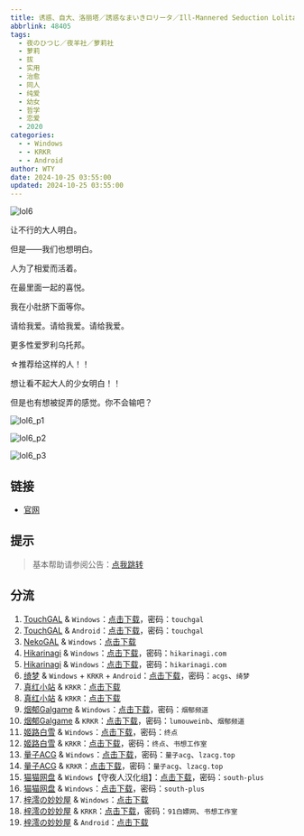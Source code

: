 ```yaml
---
title: 诱惑、自大、洛丽塔／誘惑なまいきロリータ／Ill-Mannered Seduction Lolita／诱惑自大洛丽塔／诱惑双子洛丽塔
abbrlink: 48405
tags:
  - 夜のひつじ／夜羊社／萝莉社
  - 萝莉
  - 拔
  - 实用
  - 治愈
  - 同人
  - 纯爱
  - 幼女
  - 哲学
  - 恋爱
  - 2020
categories:
  - - Windows
  - - KRKR
  - - Android
author: WTY
date: 2024-10-25 03:55:00
updated: 2024-10-25 03:55:00
---
```


![lol6](https://static.saop.cc/vns/img/lol6.webp)

让不行的大人明白。

但是——我们也想明白。

人为了相爱而活着。

在最里面一起的喜悦。

我在小肚脐下面等你。

请给我爱。请给我爱。请给我爱。

更多性爱罗利乌托邦。

☆推荐给这样的人！！

想让看不起大人的少女明白！！

但是也有想被捉弄的感觉。你不会输吧？

<!-- more -->

![lol6_p1](https://static.saop.cc/vns/img/lol6_p1.webp)

![lol6_p2](https://static.saop.cc/vns/img/lol6_p2.webp)

![lol6_p3](https://static.saop.cc/vns/img/lol6_p3.webp)

## 链接

- [官网](https://yorunohitsuji.xii.jp/products/lol6)

## 提示

> 基本帮助请参阅公告：[点我跳转](/p/announcement/)

## 分流

1. [TouchGAL](https://www.touchgal.us/) & `Windows`：[点击下载](https://pan.touchgal.net/s/xNZCO)，密码：`touchgal`
2. [TouchGAL](https://www.touchgal.us/) & `Android`：[点击下载](https://pan.touchgal.net/s/7NP6FX)，密码：`touchgal`
3. [NekoGAL](https://www.nekogal.com/) & `Windows`：[点击下载](https://pan.nekogal.top/s/q72Se)
4. [Hikarinagi](https://www.hikarinagi.net/) & `Windows`：[点击下载](https://pan.yurari.moe/s/wvMSz)，密码：`hikarinagi.com`
5. [Hikarinagi](https://www.hikarinagi.net/) & `Windows`：[点击下载](https://pan.yurari.moe/s/Kr9zfv)，密码：`hikarinagi.com`
6. [绮梦](https://acgs.one/) & `Windows` + `KRKR` + `Android`：[点击下载](https://game.acgs.one/game/89.html)，密码：`acgs`、`绮梦`
7. [真红小站](https://www.shinnku.com/) & `KRKR`：[点击下载](https://www.shinnku.com/api/download/0/krkr/%E8%AF%B1%E6%83%91%E4%B8%B6%E8%87%AA%E5%A4%A7%E4%B8%B6%E6%B4%9B%E4%B8%BD%E5%A1%94-%E8%AF%B1%E6%83%91%E5%8F%8C%E5%AD%90%E6%B4%9B%E4%B8%BD%E5%A1%94.7z)
8. [真红小站](https://www.shinnku.com/) & `KRKR`：[点击下载](https://www.shinnku.com/api/download/0/krkr/%E8%AF%B1%E6%83%91%E5%8F%8C%E5%AD%90%E6%B4%9B%E4%B8%BD%E5%A1%94.7z)
9. [烟郁Galgame](https://yanyugal.top/) & `Windows`：[点击下载](https://yanyugal.top/disk1/PC/%E5%A4%9C%E7%BE%8A%E7%A4%BE%E5%90%88%E9%9B%86)，密码：`烟郁频道`
10. [烟郁Galgame](https://yanyugal.top/) & `KRKR`：[点击下载](https://yanyugal.top/disk1/%E5%B0%8F%E5%B0%8F%E7%9A%84%E5%88%86%E4%BA%AB%EF%BC%88PC%EF%BC%86%E5%AE%89%E5%8D%93%EF%BC%89/%E5%AE%89%E5%8D%93/krkr/%E5%A4%9C%E7%BE%8A%E7%A4%BE)，密码：`lumouweinb`、`烟郁频道`
11. [姬路白雪](https://pan.jlbx.xyz/) & `Windows`：[点击下载](https://pan.jlbx.xyz/?s=%E8%AF%B1%E6%83%91%E4%B8%B6%E8%87%AA%E5%A4%A7%E4%B8%B6%E6%B4%9B%E4%B8%BD%E5%A1%94)，密码：`终点`
12. [姬路白雪](https://pan.jlbx.xyz/) & `KRKR`：[点击下载](https://pan.jlbx.xyz/?s=%E8%AF%B1%E6%83%91%E5%8F%8C%E5%AD%90%E6%B4%9B%E4%B8%BD%E5%A1%94)，密码：`终点`、`书想工作室`
13. [量子ACG](https://lzacg.org/) & `Windows`：[点击下载](https://lzacg.org/545)，密码：`量子acg`、`lzacg.top`
14. [量子ACG](https://lzacg.org/) & `KRKR`：[点击下载](https://lzacg.org/2427)，密码：`量子acg`、`lzacg.top`
15. [猫猫网盘](https://catcat.cloud/) & `Windows`【守夜人汉化组】：[点击下载](https://catcat.cloud/d/GalGame/SP%E5%90%8E%E7%AB%AF1%5BGalGame%E5%88%86%E5%8C%BA%5D/%E5%8D%97%2BGalGame%E6%B1%89%E5%8C%96%E5%8C%BA%E5%85%A8%E5%8C%BA%E5%A4%87%E4%BB%BD%E5%90%88%E9%9B%86%5B%E9%87%8D%E5%8E%8B%5D-%E7%A6%BB%E6%95%A3/%E7%AC%AC%E5%9B%9B%E8%BD%AE%E5%92%8C%E7%AC%AC%E4%BA%94%E8%BD%AE/%5B%E5%A4%9C%E3%81%AE%E3%81%B2%E3%81%A4%E3%81%98%5D%20%E8%AA%98%E6%83%91%E3%81%AA%E3%81%BE%E3%81%84%E3%81%8D%E3%83%AD%E3%83%AA%E3%83%BC%E3%82%BF%20%20%E8%AF%B1%E6%83%91%E4%B8%B6%E8%87%AA%E5%A4%A7%E4%B8%B6%E6%B4%9B%E4%B8%BD%E5%A1%94%20%E6%B1%89%E5%8C%96%E7%A1%AC%E7%9B%98%E7%89%88%5B%E5%AE%88%E5%A4%9C%E4%BA%BA%E6%B1%89%E5%8C%96%E7%BB%84%5D/%5B%E5%A4%9C%E3%81%AE%E3%81%B2%E3%81%A4%E3%81%98%5D%20%E8%AA%98%E6%83%91%E3%81%AA%E3%81%BE%E3%81%84%E3%81%8D%E3%83%AD%E3%83%AA%E3%83%BC%E3%82%BF%20%20%E8%AF%B1%E6%83%91%E4%B8%B6%E8%87%AA%E5%A4%A7%E4%B8%B6%E6%B4%9B%E4%B8%BD%E5%A1%94%20%E6%B1%89%E5%8C%96%E7%A1%AC%E7%9B%98%E7%89%88%5B%E5%AE%88%E5%A4%9C%E4%BA%BA%E6%B1%89%E5%8C%96%E7%BB%84%5D.rar?sign=XSR1MqeIIeDR6s2q52kOcU1G-i0d_1RQfBh9DzG-10k=:0)，密码：`south-plus`
16. [猫猫网盘](https://catcat.cloud/) & `Windows`：[点击下载](https://catcat.cloud/d/GalGame/SP%E5%90%8E%E7%AB%AF1%5BGalGame%E5%88%86%E5%8C%BA%5D/%E7%BB%88%E7%82%B9%E6%B1%89%E5%8C%96%E9%87%8D%E6%95%B4v2%E7%89%88-%E7%A6%BB%E6%95%A3/%E6%9C%AC%E4%BD%93-Part2/%5B%E5%A4%9C%E3%81%AE%E3%81%B2%E3%81%A4%E3%81%98%5D%20%E8%AA%98%E6%83%91%E3%81%AA%E3%81%BE%E3%81%84%E3%81%8D%E3%83%AD%E3%83%AA%E3%83%BC%E3%82%BF%20%E8%AF%B1%E6%83%91%E4%B8%B6%E8%87%AA%E5%A4%A7%E4%B8%B6%E6%B4%9B%E4%B8%BD%E5%A1%94.rar?sign=R3ROnnkzG9-KHnfM0t6xfDN6Bn5cFbAYt7U4LnNBAmE=:0)，密码：`south-plus`
17. [梓澪の妙妙屋](https://zi0.cc/) & `Windows`：[点击下载](https://zi0.cc/d/%60%E3%80%90%E5%90%88%E9%9B%86%E7%B3%BB%E5%88%97%E3%80%91/%E5%8D%97%2BGalGame%E6%B1%89%E5%8C%96%E5%8C%BA%E5%85%A8%E5%8C%BA%E8%B5%84%E6%BA%90%E5%A4%87%E4%BB%BD/1/02/%5B%E5%A4%9C%E3%81%AE%E3%81%B2%E3%81%A4%E3%81%98%5D%20%E8%AA%98%E6%83%91%E3%81%AA%E3%81%BE%E3%81%84%E3%81%8D%E3%83%AD%E3%83%AA%E3%83%BC%E3%82%BF%20%20%E8%AF%B1%E6%83%91%E4%B8%B6%E8%87%AA%E5%A4%A7%E4%B8%B6%E6%B4%9B%E4%B8%BD%E5%A1%94%20%E6%B1%89%E5%8C%96%E7%A1%AC%E7%9B%98%E7%89%88%5B%E5%AE%88%E5%A4%9C%E4%BA%BA%E6%B1%89%E5%8C%96%E7%BB%84%5D.zip?sign=jox7s2ZVRA2LE7ovV1UDBddQnJl0s-m4v0vpRpS_SOQ=:0)
18. [梓澪の妙妙屋](https://zi0.cc/) & `KRKR`：[点击下载](https://zi0.cc/d/%60%E3%80%90%E5%BD%92%20%E6%A1%A3%E3%80%91/%E3%80%90KRKR%E5%90%88%E9%9B%86%E3%80%91/2/%E8%AF%B1%E6%83%91%E5%8F%8C%E5%AD%90%E6%B4%9B%E4%B8%BD%E5%A1%94.exe?sign=MdFCdZegxeyXtCfDKdQfwLzVKoPlJlptjEouGScOIfQ=:0)，密码：`91白嫖网`、`书想工作室`
19. [梓澪の妙妙屋](https://zi0.cc/) & `Android`：[点击下载](https://zi0.cc/d/%60%E3%80%90%E5%BD%92%20%E6%A1%A3%E3%80%91/%E3%80%90%E5%AE%89%E5%8D%93%E5%90%88%E9%9B%86%E3%80%91/007/%E8%AF%B1%E6%83%91%E8%87%AA%E5%A4%A7%E6%B4%9B%E4%B8%BD%E5%A1%94.apk?sign=F1xvscEu8cUn-Dg74KFWt_s4Axq2Q64leFaX21nwbCo=:0)
